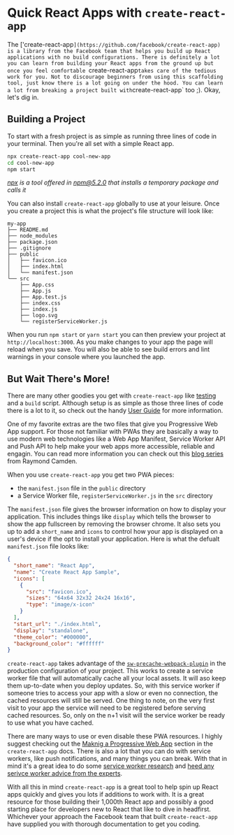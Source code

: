 # Quick React Apps with `create-react-app`

The ['create-react-app`](https://github.com/facebook/create-react-app) is a library from the Facebook team that helps you build up React applications with no build configurations. There is definitely a lot you can learn from building your React apps from the ground up but once you feel comfortable `create-react-app` takes care of the tedious work for you. Not to discourage beginners from using this scaffolding tool, just know there is a lot going on under the hood. You can learn a lot from breaking a project built with `create-react-app` too ;). Okay, let's dig in.

## Building a Project 
To start with a fresh project is as simple as running three lines of code in your terminal. Then you're all set with a simple React app.

```bash
npx create-react-app cool-new-app
cd cool-new-app
npm start
```

*[npx](https://medium.com/@maybekatz/introducing-npx-an-npm-package-runner-55f7d4bd282b) is a tool offered in npm@5.2.0 that installs a temporary package and calls it*

You can also install `create-react-app` globally to use at your leisure. Once you create a project this is what the project's file structure will look like:

```
my-app
├── README.md
├── node_modules
├── package.json
├── .gitignore
├── public
│   ├── favicon.ico
│   ├── index.html
│   └── manifest.json
└── src
    ├── App.css
    ├── App.js
    ├── App.test.js
    ├── index.css
    ├── index.js
    ├── logo.svg
    └── registerServiceWorker.js
```

When you run `npm start` or `yarn start` you can then preview your project at `http://localhost:3000`. As you make changes to your app the page will reload when you save. You will also be able to see build errors and lint warnings in your console where you launched the app.

## But Wait There's More!

There are many other goodies you get with `create-react-app` like [testing](https://github.com/facebook/create-react-app/blob/master/packages/react-scripts/template/README.md#running-tests) and a `build` script. Although setup is as simple as those three lines of code there is a lot to it, so check out the handy [User Guide](https://github.com/facebook/create-react-app/blob/master/packages/react-scripts/template/README.md) for more information.

One of my favorite extras are the two files that give you Progressive Web App support. For those not familiar with PWAs they are basically a way to use modern web technologies like a Web App Manifest, Service Worker API and Push API to help make your web apps more accessible, reliable and engagin. You can read more information you can check out this [blog series](https://www.telerik.com/blogs/a-gentle-and-practical-introduction-to-progressive-web-apps) from Raymond Camden.

When you use `create-react-app` you get two PWA pieces:
- the `manifest.json` file in the `public` directory
- a Service Worker file, `registerServiceWorker.js` in the `src` directory

The `manifest.json` file gives the browser information on how to display your application. This includes things like `display` which tells the browser to show the app fullscreen by removing the browser chrome. It also sets you up to add a `short_name` and `icons` to control how your app is displayed on a user's device if the opt to install your application. Here is what the defualt `manifest.json` file looks like:

```json
{
  "short_name": "React App",
  "name": "Create React App Sample",
  "icons": [
    {
      "src": "favicon.ico",
      "sizes": "64x64 32x32 24x24 16x16",
      "type": "image/x-icon"
    }
  ],
  "start_url": "./index.html",
  "display": "standalone",
  "theme_color": "#000000",
  "background_color": "#ffffff"
}
```

`create-react-app` takes advantage of the [`sw-precache-webpack-plugin`](https://github.com/goldhand/sw-precache-webpack-plugin) in the production configuration of your project. This works to create a service worker file that will automatically cache all your local assets. It will aso keep them up-to-date when you deploy updates. So, with this service worker if someone tries to access your app with a slow or even no connection, the cached resources will still be served. One thing to note, on the very first visit to your app the service will need to be registered before serving cached resources. So, only on the n+1 visit will the service worker be ready to use what you have cached.

There are many ways to use or even disable these PWA resources. I highly suggest checking out the [Maknig a Progressive Web App](https://github.com/facebook/create-react-app/blob/master/packages/react-scripts/template/README.md#making-a-progressive-web-app) section in the `create-react-app` docs. There is also a lot that you can do with service workers, like push notifications, and many things you can break. With that in mind it's a great idea to do some [service worker research](https://developers.google.com/web/showcase/2015/service-workers-iowa) and [heed any serivce worker advice from the experts](https://www.crowdcast.io/e/dshawaf4/register?utm_source=profile&utm_medium=profile_web&utm_campaign=profile).

With all this in mind `create-react-app` is a great tool to help spin up React apps quickly and gives you lots if additions to work with. It is a great resource for those building their 1,000th React app and possibly a good starting place for developers new to React that like to dive in headfirst. Whichever your approach the Facebook team that built `create-react-app` have supplied you with thorough documentation to get you coding.
